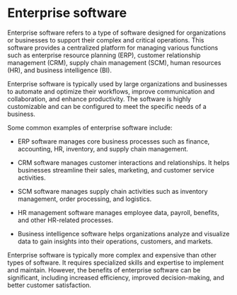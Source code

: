 # Enterprise software

Enterprise software refers to a type of software designed for organizations or businesses to support their complex and critical operations. This software provides a centralized platform for managing various functions such as enterprise resource planning (ERP), customer relationship management (CRM), supply chain management (SCM), human resources (HR), and business intelligence (BI).

Enterprise software is typically used by large organizations and businesses to automate and optimize their workflows, improve communication and collaboration, and enhance productivity. The software is highly customizable and can be configured to meet the specific needs of a business.

Some common examples of enterprise software include:

* ERP software manages core business processes such as finance, accounting, HR, inventory, and supply chain management.

* CRM software manages customer interactions and relationships. It helps businesses streamline their sales, marketing, and customer service activities.

* SCM software manages supply chain activities such as inventory management, order processing, and logistics.

* HR management software manages employee data, payroll, benefits, and other HR-related processes.

* Business intelligence software helps organizations analyze and visualize data to gain insights into their operations, customers, and markets.

Enterprise software is typically more complex and expensive than other types of software. It requires specialized skills and expertise to implement and maintain. However, the benefits of enterprise software can be significant, including increased efficiency, improved decision-making, and better customer satisfaction.
